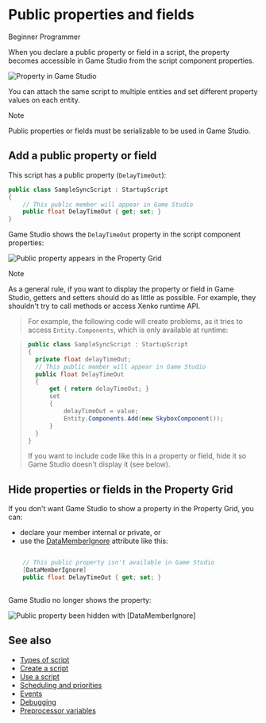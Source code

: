 # Public properties and fields

<span class="label label-doc-level">Beginner</span>
<span class="label label-doc-audience">Programmer</span>

When you declare a public property or field in a script, the property becomes accessible in Game Studio from the script component properties.

![Property in Game Studio](media/property-shown-in-game-studio.png)

You can attach the same script to multiple entities and set different property values on each entity.

> [!Note] 
> Public properties or fields must be serializable to be used in Game Studio. 

## Add a public property or field

This script has a public property (`DelayTimeOut`):

```cs
public class SampleSyncScript : StartupScript
{
	// This public member will appear in Game Studio
	public float DelayTimeOut { get; set; }
}
```

Game Studio shows the `DelayTimeOut` property in the script component properties:

![Public property appears in the Property Grid](media/scripts-in-xenko-change-value-public-property.png)

>[!Note]
>As a general rule, if you want to display the property or field in Game Studio, getters and setters should do as little as possible. For example, they shouldn't try to call methods or access Xenko runtime API.

>For example, the following code will create problems, as it tries to access `Entity.Components`, which is only available at runtime:

>```cs
>public class SampleSyncScript : StartupScript
>{
>	private float delayTimeOut;
>	// This public member will appear in Game Studio
>	public float DelayTimeOut
>	{
>		get { return delayTimeOut; }
>		set
>		{ 
>			delayTimeOut = value;
>			Entity.Components.Add(new SkyboxComponent());
>		}
>	}
>}
>```
>If you want to include code like this in a property or field, hide it so Game Studio doesn't display it (see below). 

## Hide properties or fields in the Property Grid

If you don't want Game Studio to show a property in the Property Grid, you can:

* declare your member internal or private, or
* use the [DataMemberIgnore](xref:Xenko.Core.DataMemberIgnoreAttribute) attribute like this:

```cs

	// This public property isn't available in Game Studio
	[DataMemberIgnore]
	public float DelayTimeOut { get; set; }
	
```

Game Studio no longer shows the property:

![Public property been hidden with ```[DataMemberIgnore]```](media/scripts-in-xenko-public-property-with-datamemberignore.png)

## See also

* [Types of script](types-of-script.md)
* [Create a script](create-a-script.md)
* [Use a script](use-a-script.md)
* [Scheduling and priorities](scheduling-and-priorities.md)
* [Events](events.md)
* [Debugging](debugging.md)
* [Preprocessor variables](preprocessor-variables.md)